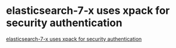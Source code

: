 # elasticsearch-7-x uses xpack for security authentication
[elasticsearch-7-x uses xpack for security authentication](https://aiwithcloud.com/2022/09/14/elasticsearch_7_x_uses_xpack_for_security_authentication/)
